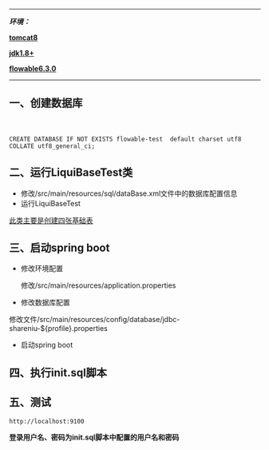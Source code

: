 

------

***环境：***

**[tomcat8]()**

**[jdk1.8+]()**

[**flowable6.3.0**]()

------



## 一、创建数据库

　

```
CREATE DATABASE IF NOT EXISTS flowable-test  default charset utf8 COLLATE utf8_general_ci;
```



## 二、运行LiquiBaseTest类

- 修改/src/main/resources/sql/dataBase.xml文件中的数据库配置信息
- 运行LiquiBaseTest

<u>此类主要是创建四张基础表</u>



## 三、启动spring boot

- 修改环境配置

  修改/src/main/resources/application.properties

- 修改数据库配置

修改文件/src/main/resources/config/database/jdbc-shareniu-${profile}.properties

- 启动spring boot



## 四、执行init.sql脚本



## 五、测试

```
http://localhost:9100
```

**登录用户名、密码为init.sql脚本中配置的用户名和密码**